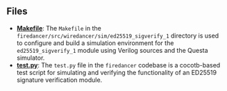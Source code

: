 
## Files
- **[Makefile](ed25519_sigverify_1/Makefile.driver.md)**: The `Makefile` in the `firedancer/src/wiredancer/sim/ed25519_sigverify_1` directory is used to configure and build a simulation environment for the `ed25519_sigverify_1` module using Verilog sources and the Questa simulator.
- **[test.py](ed25519_sigverify_1/test.py.driver.md)**: The `test.py` file in the `firedancer` codebase is a cocotb-based test script for simulating and verifying the functionality of an ED25519 signature verification module.
